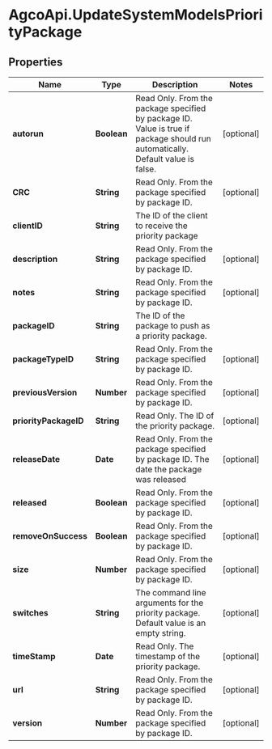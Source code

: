 # AgcoApi.UpdateSystemModelsPriorityPackage

## Properties

Name | Type | Description | Notes
------------ | ------------- | ------------- | -------------
**autorun** | **Boolean** | Read Only. From the package specified by package ID.              Value is true if package should run automatically. Default value is false. | [optional] 
**CRC** | **String** | Read Only. From the package specified by package ID. | [optional] 
**clientID** | **String** | The ID of the client to receive the priority package | 
**description** | **String** | Read Only. From the package specified by package ID. | [optional] 
**notes** | **String** | Read Only. From the package specified by package ID. | [optional] 
**packageID** | **String** | The ID of the package to push as a priority package. | 
**packageTypeID** | **String** | Read Only. From the package specified by package ID. | [optional] 
**previousVersion** | **Number** | Read Only. From the package specified by package ID. | [optional] 
**priorityPackageID** | **String** | Read Only. The ID of the priority package. | [optional] 
**releaseDate** | **Date** | Read Only. From the package specified by package ID.              The date the package was released | [optional] 
**released** | **Boolean** | Read Only. From the package specified by package ID. | [optional] 
**removeOnSuccess** | **Boolean** | Read Only. From the package specified by package ID. | [optional] 
**size** | **Number** | Read Only. From the package specified by package ID. | [optional] 
**switches** | **String** | The command line arguments for the priority package.  Default value is an empty string. | [optional] 
**timeStamp** | **Date** | Read Only. The timestamp of the priority package. | [optional] 
**url** | **String** | Read Only. From the package specified by package ID. | [optional] 
**version** | **Number** | Read Only. From the package specified by package ID. | [optional] 


